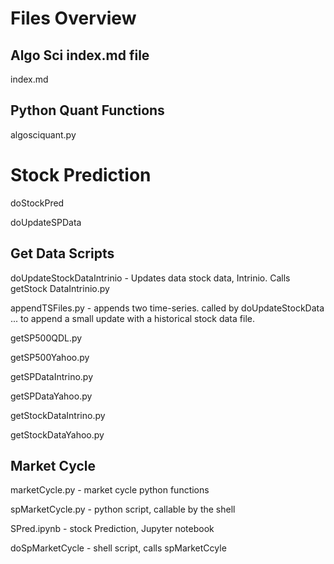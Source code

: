# Files Overview


## Algo Sci index.md file
index.md  
  
   
## Python Quant Functions   

algosciquant.py  


# Stock Prediction

doStockPred
  
doUpdateSPData     
   
## Get Data Scripts   
doUpdateStockDataIntrinio  - Updates data stock data, Intrinio. Calls getStock DataIntrinio.py  

appendTSFiles.py  - appends two time-series. called by doUpdateStockData ... to append a small update with a historical stock data file.

getSP500QDL.py  

getSP500Yahoo.py  

getSPDataIntrino.py  

getSPDataYahoo.py  

getStockDataIntrino.py  

getStockDataYahoo.py  


## Market Cycle

marketCycle.py - market cycle python functions

spMarketCycle.py - python script, callable by the shell

SPred.ipynb - stock Prediction, Jupyter notebook

doSpMarketCycle - shell script, calls spMarketCcyle